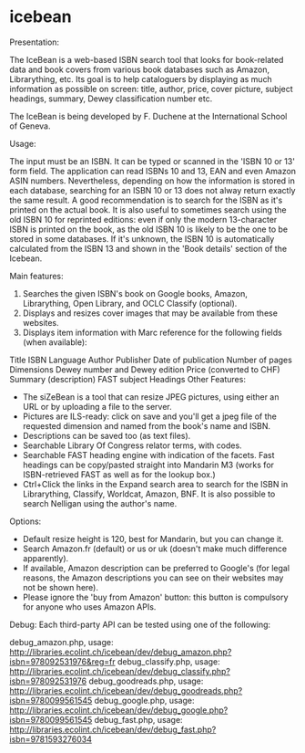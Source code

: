 # icebean

Presentation:

The IceBean is a web-based ISBN search tool that looks for book-related data and book covers from various book databases such as Amazon, Librarything, etc. Its goal is to help cataloguers by displaying as much information as possible on screen:
title, author, price, cover picture, subject headings, summary, Dewey classification number etc.

The IceBean is being developed by F. Duchene at the International School of Geneva.

Usage:

The input must be an ISBN. It can be typed or scanned in the 'ISBN 10 or 13' form field. The application can read ISBNs 10 and 13, EAN and even Amazon ASIN numbers. Nevertheless, depending on how the information is stored in each database, searching for an ISBN 10 or 13 does not alway return exactly the same result. A good recommendation is to search for the ISBN as it's printed on the actual book. It is also useful to sometimes search using the old ISBN 10 for reprinted editions: even if only the modern 13-character ISBN is printed on the book, as the old ISBN 10 is likely to be the one to be stored in some databases. If it's unknown, the ISBN 10 is automatically calculated from the ISBN 13 and shown in the 'Book details' section of the Icebean.

Main features:

1. Searches the given ISBN's book on Google books, Amazon, Librarything, Open Library, and OCLC Classify (optional).
2. Displays and resizes cover images that may be available from these websites.
3. Displays item information with Marc reference for the following fields (when available):

Title
ISBN
Language
Author
Publisher
Date of publication
Number of pages
Dimensions
Dewey number and Dewey edition
Price (converted to CHF)
Summary (description)
FAST subject Headings
Other Features:

- The siZeBean is a tool that can resize JPEG pictures, using either an URL or by uploading a file to the server.
- Pictures are ILS-ready: click on save and you'll get a jpeg file of the requested dimension and named from the book's name and ISBN.
- Descriptions can be saved too (as text files).
- Searchable Library Of Congress relator terms, with codes.
- Searchable FAST heading engine with indication of the facets. Fast headings can be copy/pasted straight into Mandarin M3 (works for ISBN-retrieved FAST as well as for the lookup box.)
- Ctrl+Click the links in the Expand search area to search for the ISBN in Librarything, Classify, Worldcat, Amazon, BNF. It is also possible to search Nelligan using the author's name.

Options:

- Default resize height is 120, best for Mandarin, but you can change it.
- Search Amazon.fr (default) or us or uk (doesn't make much difference apparently).
- If available, Amazon description can be preferred to Google's (for legal reasons, the Amazon descriptions you can see on their websites may not be shown here).
- Please ignore the 'buy from Amazon' button: this button is compulsory for anyone who uses Amazon APIs.

Debug:
Each third-party API can be tested using one of the following:

debug_amazon.php, usage:
http://libraries.ecolint.ch/icebean/dev/debug_amazon.php?isbn=978092531976&reg=fr
debug_classify.php, usage:
http://libraries.ecolint.ch/icebean/dev/debug_classify.php?isbn=978092531976
debug_goodreads.php, usage:
http://libraries.ecolint.ch/icebean/dev/debug_goodreads.php?isbn=9780099561545
debug_google.php, usage:
http://libraries.ecolint.ch/icebean/dev/debug_google.php?isbn=9780099561545
debug_fast.php, usage: 
http://libraries.ecolint.ch/icebean/dev/debug_fast.php?isbn=9781593276034

